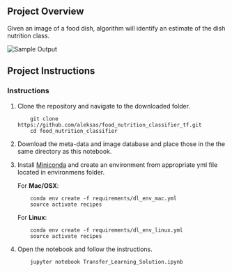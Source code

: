 [//]: # (Image References)

[image1]: ./images/sample_dog_output.png "Sample Output"


## Project Overview

Given an image of a food dish, algorithm will identify an estimate of the dish nutrition class.

![Sample Output][image1]


## Project Instructions

### Instructions

1. Clone the repository and navigate to the downloaded folder.

	```
		git clone https://github.com/aleksas/food_nutrition_classifier_tf.git
		cd food_nutrition_classifier
	```
2. Download the meta-data and image database and place those in the the same directory as this notebook.
3. Install [Miniconda](https://conda.io/miniconda.html) and create an environment from appropriate yml file located in environmens folder.  

	For __Mac/OSX__:
	```
		conda env create -f requirements/dl_env_mac.yml
		source activate recipes
	```

	For __Linux__:
	```
		conda env create -f requirements/dl_env_linux.yml
		source activate recipes
	```

6. Open the notebook and follow the instructions.

	```
		jupyter notebook Transfer_Learning_Solution.ipynb
	```
